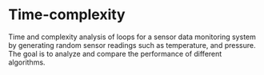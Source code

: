 # Time-complexity
Time and complexity analysis of loops for a sensor data monitoring system by generating random sensor readings such as temperature, and pressure. The goal is to analyze and compare the performance of different algorithms. 

